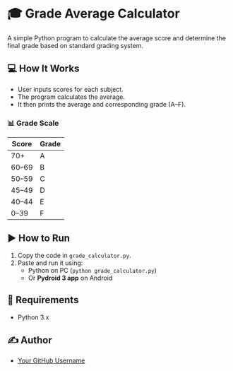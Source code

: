 # 🎓 Grade Average Calculator

A simple Python program to calculate the average score and determine the final grade based on standard grading system.

## 💻 How It Works

- User inputs scores for each subject.
- The program calculates the average.
- It then prints the average and corresponding grade (A–F).

### 📊 Grade Scale

| Score | Grade |
|-------|-------|
| 70+   | A     |
| 60–69 | B     |
| 50–59 | C     |
| 45–49 | D     |
| 40–44 | E     |
| 0–39  | F     |

## ▶️ How to Run

1. Copy the code in `grade_calculator.py`.
2. Paste and run it using:
   - Python on PC (`python grade_calculator.py`)
   - Or **Pydroid 3 app** on Android

## 🔧 Requirements

- Python 3.x

## ✍️ Author

- [Your GitHub Username](https://github.com/your-username)
